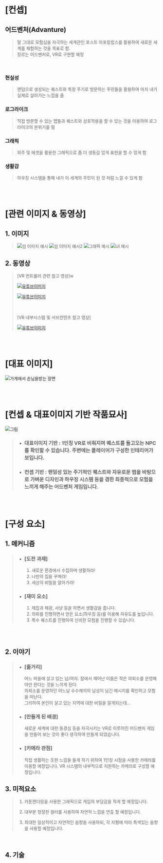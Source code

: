 # [컨셉]

## 어드벤처(Advanture)
 > 말 그대로 모험심을 자극하는 세계관인 포스트 아포칼립스를 활용하여 새로운 세계를 체험하는 것을 목표로 함.  
 장르는 어드벤처로, VR로 구현할 예정

<br>

### 현실성 
 > 랜덤으로 생성되는 퀘스트와 특정 주기로 방문하는 주민들을 활용하여 마치 내가 실제로 살아가는 느낌을 줌

### 로그라이크
 > 직접 방문할 수 있는 맵들과 퀘스트와 상호작용을 할 수 있는 것을 이용하여 로그라이크의 분위기를 띔

### 그래픽 
 > 외주 및 에셋을 활용한 그래픽으로 좀 더 생동감 있게 표현을 할 수 있게 함

### 생활감
 > 하우징 시스템을 통해 내가 이 세계의 주민이 된 것 처럼 느낄 수 있게 함


<br><br>
# [관련 이미지 & 동영상]

## 1. 이미지
> ![섬 이미지 예시](./img/island1.png)
> ![섬 이미지 예시2](./img/island2.png)
> ![그래픽 예시](./img/playEx.png)
> ![UI 예시](./img/UI_Image2.png)

## 2. 동영상
>  [VR 컨트롤러 관련 참고 영상]w
>
>[![유튜브이미지](./img/youtubeImage1.png)](https://www.youtube.com/watch?v=JJVLjTLIW-Y)
>
>[![유튜브이미지](./img/youtubeImage2.png)](https://www.youtube.com/watch?v=c3C0qMbMxq0)
>
> <br><br>
> [VR 내부시스템 및 서브컨텐츠 참고 영상]
>
>[![유튜브이미지](./img/youtubeImage3.png)](https://www.youtube.com/watch?v=JRcF0NqOKBI)


<br><br>
# [대표 이미지]
![가게에서 손님을받는 장면](./img/playImage.png)

<br><br>
# [컨셉 & 대표이미지 기반 작품묘사]
![그림](./img/UI_Image.png)
> * ### 대표이미지 기반 : 1인칭 VR로 비춰지며 퀘스트를 들고오는 NPC를 확인할 수 있습니다. 주변에는 플레이어가 구성한 인테리어가 보입니다.
>
> * ### 컨셉 기반 : 랜덤성 있는 주기적인 퀘스트와 자유로운 맵을 바탕으로 가벼운 디자인과 하우징 시스템 등을 겸한 최종적으로 모험을 느끼게 해주는 어드벤처 게임입니다.

<br><br>
# [구성 요소]

## 1. 메커니즘

> * ### [도전 과제]
>   1. 새로운 환경에서 수집하며 생활하라!
>   2. 나만의 집을 꾸며라!
>   3. 세상의 비밀을 알아가라!
> * ### [재미 요소]
>   1. 채집과 채광, 사냥 등을 하면서 생활감을 줍니다.
>   2. 의뢰를 진행하면서 얻은 요소(하우징 등)를 이용해 자유도를 높입니다.
>   3. 특수 퀘스트를 진행하여 신비한 모험을 진행할 수 있습니다.
<br>

<br>

## 2. 이야기

> * ### [줄거리]
>   어느 마을에 살고 있는 남/여자. 잠에서 깨어난 이들은 작은 의뢰소를 운영해야만 한다는 것을 느끼게 된다.  
    의뢰소를 운영하던 어느날 수수께끼의 남성이 남긴 메시지를 확인하고 모험을 떠난다.  
    그리하여 본인이 살고 있는 지역에 대한 비밀을 알게되는데...
>
> * ### [만들게 된 배경] 
>   새로운 세계에 대한 동경심 등을 자극시키는 VR로 이루어진 어드벤처 게임을 만들어 보는 것이 좋다 생각하여 만들게 되었습니다.
>
> * ### [카메라 관점]
>   직접 생활하는 듯한 느낌을 들게 하기 위하여 1인칭 시점을 사용한 카메라를 이용할 예정입니다. VR 시스템의 내부적으로 지원하는 카메라로 구성할 예정입니다.

## 3. 미적요소

> 1. 카툰랜더링을 사용한 그래픽으로 게임의 부담감을 적게 할 예정입니다.
>
> 2. 대부분 청정한 컬러를 사용하여 자연적 느낌을 연출 할 예정입니다.
>
> 3. 최대한 일상적이고 자연적인 음향을 사용하되, 각 지형에 따라 특색있는 음향을 사용할 예정입니다.

<br>

## 4. 기술

